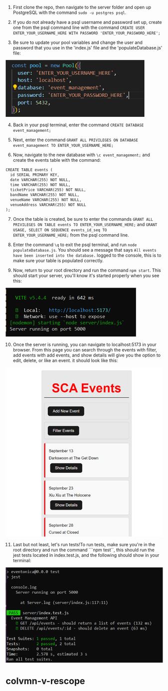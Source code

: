 1) First clone the repo, then navigate to the server folder and open up PostgreSQL with the command ```sudo -u postgres psql```.

2) If you do not already have a psql username and password set up, create one from the psql command line with the command ```CREATE USER ENTER_YOUR_USERNAME_HERE WITH PASSWORD 'ENTER_YOUR_PASSWORD_HERE';```

3) Be sure to update your pool variables and change the user and password that you use in the 'index.js' file and the 'populateDatabase.js' file:

![alt text](pool.png)

4) Back in your psql terminal, enter the command ```CREATE DATABASE event_management;```

5) Next, enter the command ```GRANT ALL PRIVILEGES ON DATABASE event_management TO ENTER_YOUR_USERNAME_HERE;```

6) Now, navigate to the new database with ```\c event_management;``` and create the events table with the command:
```
CREATE TABLE events (
  id SERIAL PRIMARY KEY,
  date VARCHAR(255) NOT NULL,
  time VARCHAR(255) NOT NULL,
  ticketPrice VARCHAR(255) NOT NULL,
  bandName VARCHAR(255) NOT NULL,
  venueName VARCHAR(255) NOT NULL,
  venueAddress VARCHAR(255) NOT NULL
);

```
7) Once the table is created, be sure to enter the commands ```GRANT ALL PRIVILEGES ON TABLE events TO ENTER_YOUR_USERNAME_HERE;``` and ```GRANT USAGE, SELECT ON SEQUENCE events_id_seq TO ENTER_YOUR_USERNAME_HERE;``` from the psql command line.

8) Enter the command ```\q``` to exit the psql terminal, and run ```node populateDatabase.js```. You should see a message that says ```All events have been inserted into the database.``` logged to the console, this is to make sure your table is populated correctly.

9) Now, return to your root directory and run the command ```npm start```. This should start your server, you'll know it's started properly when you see this:

![alt text](serverRunning.png)

10) Once the server is running, you can navigate to localhost:5173 in your browser. From this page you can search through the events with filter, add events with add events, and show details will give you the option to edit, delete, or like an event. it should look like this:

![alt text](eventPage.png)

11)  Last but not least, let's run tests!To run tests, make sure you're in the root directory and run the command ```npm test``, this should run the jest tests located in index.test.js, and the following should show in your terminal:

![alt text](tests.png)
# colvmn-v-rescope
